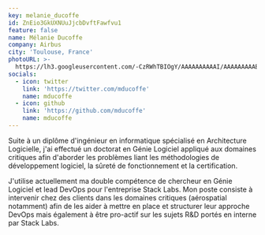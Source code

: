```yaml
---
key: melanie_ducoffe
id: ZnEio3GkUXNUuJjcbDvftFawfvu1
feature: false
name: Mélanie Ducoffe
company: Airbus
city: 'Toulouse, France'
photoURL: >-
  https://lh3.googleusercontent.com/-CzRWhTBIOgY/AAAAAAAAAAI/AAAAAAAAAB8/gXi6gNoC0iY/photo.jpg
socials:
  - icon: twitter
    link: 'https://twitter.com/mducoffe'
    name: mducoffe
  - icon: github
    link: 'https://github.com/mducoffe'
    name: mducoffe
---
```

Suite à un diplôme d'ingénieur en informatique spécialisé en Architecture Logicielle, j'ai effectué un doctorat en Génie Logiciel appliqué aux domaines critiques afin d'aborder les problèmes liant les méthodologies de développement logiciel, la sûreté de fonctionnement et la certification.

J'utilise actuellement ma double compétence de chercheur en Génie Logiciel et lead DevOps pour l'entreprise Stack Labs. Mon poste consiste à intervenir chez des clients dans les domaines critiques (aérospatial notamment) afin de les aider à mettre en place et structurer leur approche DevOps mais également à être pro-actif sur les sujets R&D portés en interne par Stack Labs.